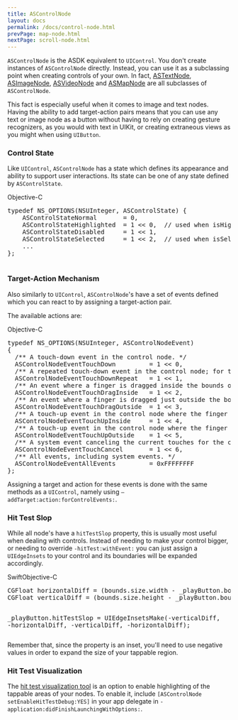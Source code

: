 ```yaml
---
title: ASControlNode
layout: docs
permalink: /docs/control-node.html
prevPage: map-node.html
nextPage: scroll-node.html
---
```


`ASControlNode` is the ASDK equivalent to `UIControl`.  You don't create instances of `ASControlNode` directly.  Instead, you can use it as a subclassing point when creating controls of your own.  In fact, <a href = "/docs/text-node.html">ASTextNode</a>, <a href = "/docs/image-node.html">ASImageNode</a>, <a href = "/docs/video-node.html">ASVideoNode</a> and <a href = "/docs/map-node.html">ASMapNode</a> are all subclasses of `ASControlNode`.

This fact is especially useful when it comes to image and text nodes.  Having the ability to add target-action pairs means that you can use any text or image node as a button without having to rely on creating gesture recognizers, as you would with text in UIKit, or creating extraneous views as you might when using `UIButton`.

### Control State

Like `UIControl`, `ASControlNode` has a state which defines its appearance and ability to support user interactions.  Its state can be one of any state defined by `ASControlState`.

<div class = "highlight-group">
<span class="language-toggle"><a data-lang="objective-c" class = "active objcButton">Objective-C</a></span>
<div class = "code">
  <pre lang="objc" class="objcCode">
typedef NS_OPTIONS(NSUInteger, ASControlState) {
    ASControlStateNormal       = 0,
    ASControlStateHighlighted  = 1 << 0,  // used when isHighlighted is set
    ASControlStateDisabled     = 1 << 1,
    ASControlStateSelected     = 1 << 2,  // used when isSelected is set
    ...
};
  </pre>
</div>
</div>

### Target-Action Mechanism

Also similarly to `UIControl`, `ASControlNode`'s have a set of events defined which you can react to by assigning a target-action pair.  

The available actions are: 
<div class = "highlight-group">
<span class="language-toggle"><a data-lang="objective-c" class = "active objcButton">Objective-C</a></span>
<div class = "code">
  <pre lang="objc" class="objcCode">
typedef NS_OPTIONS(NSUInteger, ASControlNodeEvent)
{
  /** A touch-down event in the control node. */
  ASControlNodeEventTouchDown         = 1 << 0,
  /** A repeated touch-down event in the control node; for this event the value of the UITouch tapCount method is greater than one. */
  ASControlNodeEventTouchDownRepeat   = 1 << 1,
  /** An event where a finger is dragged inside the bounds of the control node. */
  ASControlNodeEventTouchDragInside   = 1 << 2,
  /** An event where a finger is dragged just outside the bounds of the control. */
  ASControlNodeEventTouchDragOutside  = 1 << 3,
  /** A touch-up event in the control node where the finger is inside the bounds of the node. */
  ASControlNodeEventTouchUpInside     = 1 << 4,
  /** A touch-up event in the control node where the finger is outside the bounds of the node. */
  ASControlNodeEventTouchUpOutside    = 1 << 5,
  /** A system event canceling the current touches for the control node. */
  ASControlNodeEventTouchCancel       = 1 << 6,
  /** All events, including system events. */
  ASControlNodeEventAllEvents         = 0xFFFFFFFF
};
</pre>
</div>
</div>

Assigning a target and action for these events is done with the same methods as a `UIControl`, namely using `–addTarget:action:forControlEvents:`.

### Hit Test Slop

While all node's have a `hitTestSlop` property, this is usually most useful when dealing with controls.  Instead of needing to make your control bigger, or needing to override `-hitTest:withEvent:` you can just assign a `UIEdgeInsets` to your control and its boundaries will be expanded accordingly.

<div class = "highlight-group">
<span class="language-toggle"><a data-lang="swift" class="swiftButton">Swift</a><a data-lang="objective-c" class = "active objcButton">Objective-C</a></span>
<div class = "code">
  <pre lang="objc" class="objcCode">
CGFloat horizontalDiff = (bounds.size.width - _playButton.bounds.size.width)/2;
CGFloat verticalDiff = (bounds.size.height - _playButton.bounds.size.height)/2;

_playButton.hitTestSlop = UIEdgeInsetsMake(-verticalDiff, -horizontalDiff, -verticalDiff, -horizontalDiff);
</pre>
<!-- <pre lang="swift" class = "swiftCode hidden">
let horizontalDiff: CGFloat = (bounds.size.width - playButton.bounds.size.width)/2.0
let verticalDiff: CGfloat   = (bounds.size.height - playButton.bounds.size.height)/2.0

playButton.hitTestSlop = UIEdgeInsets(top: -verticalDiff, left: -horizontalDiff, bottom: -verticalDiff, right: -horizontalDiff)
</pre> -->
</div>
</div>

Remember that, since the property is an inset, you'll need to use negative values in order to expand the size of your tappable region.

### Hit Test Visualization

The <a href = "/docs/debug-tool-hit-test-visualization.html">hit test visualization tool</a> is an option to enable highlighting of the tappable areas of your nodes.  To enable it, include `[ASControlNode setEnableHitTestDebug:YES]` in your app delegate in `-application:didFinishLaunchingWithOptions:`.
